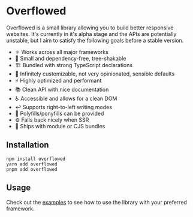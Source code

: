 # Overflowed

Overflowed is a small library allowing you to build better responsive websites. It's currently in it's alpha stage and the APIs are potentially unstable, but I aim to satisfy the following goals before a stable version.

- ⚛️ Works across all major frameworks
- 🌳 Small and dependency-free, tree-shakable
- 🏗️ Bundled with strong TypeScript declarations
- 🎨 Infinitely customizable, not very opinionated, sensible defaults
- ⚡ Highly optimized and performant
- 📚 Clean API with nice documentation
- ♿ Accessible and allows for a clean DOM
- ↩️ Supports right-to-left writing modes
- 🦄 Polyfills/ponyfills can be provided
- ⚙️ Falls back nicely when SSR
- 🧩 Ships with module or CJS bundles

## Installation

```
npm install overflowed
yarn add overflowed
pnpm add overflowed
```

## Usage

Check out the [examples](https://overflowed.aht.cx/examples) to see how to use the library with your preferred framework.
